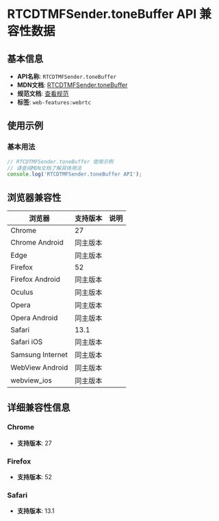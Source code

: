 # RTCDTMFSender.toneBuffer API 兼容性数据

## 基本信息

- **API名称**: `RTCDTMFSender.toneBuffer`
- **MDN文档**: [RTCDTMFSender.toneBuffer](https://developer.mozilla.org/docs/Web/API/RTCDTMFSender/toneBuffer)
- **规范文档**: [查看规范](https://w3c.github.io/webrtc-pc/#dom-RTCDTMFSender-tonebuffer)
- **标签**: `web-features:webrtc`

## 使用示例

### 基本用法

```javascript
// RTCDTMFSender.toneBuffer 使用示例
// 请查阅MDN文档了解具体用法
console.log('RTCDTMFSender.toneBuffer API');
```

## 浏览器兼容性

| 浏览器 | 支持版本 | 说明 |
|--------|----------|------|
| Chrome | 27 |  |
| Chrome Android | 同主版本 |  |
| Edge | 同主版本 |  |
| Firefox | 52 |  |
| Firefox Android | 同主版本 |  |
| Oculus | 同主版本 |  |
| Opera | 同主版本 |  |
| Opera Android | 同主版本 |  |
| Safari | 13.1 |  |
| Safari iOS | 同主版本 |  |
| Samsung Internet | 同主版本 |  |
| WebView Android | 同主版本 |  |
| webview_ios | 同主版本 |  |

## 详细兼容性信息

### Chrome

- **支持版本**: 27

### Firefox

- **支持版本**: 52

### Safari

- **支持版本**: 13.1

